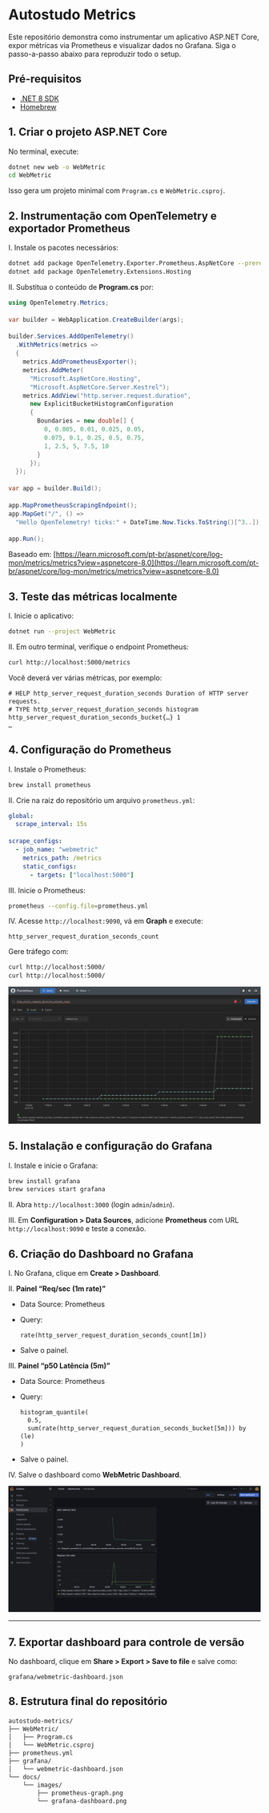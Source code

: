 # Autostudo Metrics

Este repositório demonstra como instrumentar um aplicativo ASP.NET Core, expor métricas via Prometheus e visualizar dados no Grafana. Siga o passo-a-passo abaixo para reproduzir todo o setup.

## Pré-requisitos

- [.NET 8 SDK](https://dotnet.microsoft.com/download)  
- [Homebrew](https://brew.sh/)  


## 1. Criar o projeto ASP.NET Core

No terminal, execute:

```bash
dotnet new web -o WebMetric
cd WebMetric
```

Isso gera um projeto minimal com `Program.cs` e `WebMetric.csproj`.

## 2. Instrumentação com OpenTelemetry e exportador Prometheus
I. Instale os pacotes necessários:

   ```bash
   dotnet add package OpenTelemetry.Exporter.Prometheus.AspNetCore --prerelease
   dotnet add package OpenTelemetry.Extensions.Hosting
   ```

II. Substitua o conteúdo de **Program.cs** por:

   ```csharp
   using OpenTelemetry.Metrics;

   var builder = WebApplication.CreateBuilder(args);

   builder.Services.AddOpenTelemetry()
     .WithMetrics(metrics =>
     {
       metrics.AddPrometheusExporter();
       metrics.AddMeter(
         "Microsoft.AspNetCore.Hosting",
         "Microsoft.AspNetCore.Server.Kestrel");
       metrics.AddView("http.server.request.duration",
         new ExplicitBucketHistogramConfiguration
         {
           Boundaries = new double[] {
             0, 0.005, 0.01, 0.025, 0.05,
             0.075, 0.1, 0.25, 0.5, 0.75,
             1, 2.5, 5, 7.5, 10
           }
         });
     });

   var app = builder.Build();

   app.MapPrometheusScrapingEndpoint();
   app.MapGet("/", () =>
     "Hello OpenTelemetry! ticks:" + DateTime.Now.Ticks.ToString()[^3..]);

   app.Run();
   ```

   Baseado em: [https://learn.microsoft.com/pt-br/aspnet/core/log-mon/metrics/metrics?view=aspnetcore-8.0](https://learn.microsoft.com/pt-br/aspnet/core/log-mon/metrics/metrics?view=aspnetcore-8.0)

## 3. Teste das métricas localmente

I. Inicie o aplicativo:

   ```bash
   dotnet run --project WebMetric
   ```

II. Em outro terminal, verifique o endpoint Prometheus:

   ```bash
   curl http://localhost:5000/metrics
   ```

   Você deverá ver várias métricas, por exemplo:

   ```
   # HELP http_server_request_duration_seconds Duration of HTTP server requests.
   # TYPE http_server_request_duration_seconds histogram
   http_server_request_duration_seconds_bucket{…} 1
   …
   ```

## 4. Configuração do Prometheus

I. Instale o Prometheus:

   ```bash
   brew install prometheus
   ```

II. Crie na raiz do repositório um arquivo `prometheus.yml`:

   ```yaml
   global:
     scrape_interval: 15s

   scrape_configs:
     - job_name: "webmetric"
       metrics_path: /metrics
       static_configs:
         - targets: ["localhost:5000"]
   ```

III. Inicie o Prometheus:

   ```bash
   prometheus --config.file=prometheus.yml
   ```

IV. Acesse `http://localhost:9090`, vá em **Graph** e execute:

   ```
   http_server_request_duration_seconds_count
   ```

   Gere tráfego com:

   ```bash
   curl http://localhost:5000/
   curl http://localhost:5000/
   ```
![Prometheus Graph](images/prometheus-graph.png)

## 5. Instalação e configuração do Grafana

I. Instale e inicie o Grafana:

   ```bash
   brew install grafana
   brew services start grafana
   ```

II. Abra `http://localhost:3000` (login `admin`/`admin`).

III. Em **Configuration > Data Sources**, adicione **Prometheus** com URL `http://localhost:9090` e teste a conexão.

## 6. Criação do Dashboard no Grafana

I. No Grafana, clique em **Create > Dashboard**.

II. **Painel “Req/sec (1m rate)”**

   * Data Source: Prometheus
   * Query:

     ```promql
     rate(http_server_request_duration_seconds_count[1m])
     ```
   * Salve o painel.

III. **Painel “p50 Latência (5m)”**

   * Data Source: Prometheus
   * Query:

     ```promql
     histogram_quantile(
       0.5,
       sum(rate(http_server_request_duration_seconds_bucket[5m])) by (le)
     )
     ```
   * Salve o painel.

IV. Salve o dashboard como **WebMetric Dashboard**.

   ![Grafana Dashboard](images/grafana-dashboard.png)

---

## 7. Exportar dashboard para controle de versão

No dashboard, clique em **Share > Export > Save to file** e salve como:

```
grafana/webmetric-dashboard.json
```

## 8. Estrutura final do repositório

```
autostudo-metrics/
├── WebMetric/                     
│   ├── Program.cs                 
│   └── WebMetric.csproj          
├── prometheus.yml                 
├── grafana/
│   └── webmetric-dashboard.json   
└── docs/
    └── images/
        ├── prometheus-graph.png   
        └── grafana-dashboard.png  
```